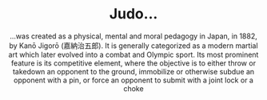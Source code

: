 <header>
    <h1>Judo...</h1>
        <p>...was created as a physical, mental and moral pedagogy in Japan, in 1882, by Kanō Jigorō (嘉納治五郎). It is generally categorized as a modern martial art which later evolved into a combat and Olympic sport. Its most prominent feature is its competitive element, where the objective is to either throw or takedown an opponent to the ground, immobilize or otherwise subdue an opponent with a pin, or force an opponent to submit with a joint lock or a choke</p>
  </header>
